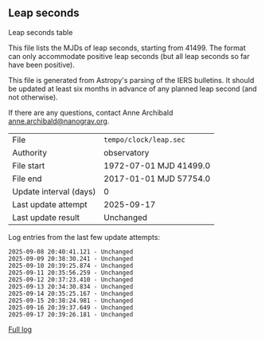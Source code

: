 
## Leap seconds

Leap seconds table

This file lists the MJDs of leap seconds, starting from 41499.
The format can only accommodate positive leap seconds (but all
leap seconds so far have been positive).

This file is generated from Astropy's parsing of the IERS
bulletins. It should be updated at least six months in advance
of any planned leap second (and not otherwise).

If there are any questions, contact Anne Archibald
<anne.archibald@nanograv.org>.

|     |     |
|:--- |:--- |
| File | `tempo/clock/leap.sec` |
| Authority | observatory |
| File start | 1972-07-01 MJD 41499.0 |
| File end | 2017-01-01 MJD 57754.0 |
| Update interval (days) | 0 |
| Last update attempt | 2025-09-17 |
| Last update result | Unchanged |

Log entries from the last few update attempts:
```
2025-09-08 20:40:41.121 - Unchanged
2025-09-09 20:38:30.241 - Unchanged
2025-09-10 20:39:25.874 - Unchanged
2025-09-11 20:35:56.259 - Unchanged
2025-09-12 20:37:23.410 - Unchanged
2025-09-13 20:34:30.834 - Unchanged
2025-09-14 20:35:25.167 - Unchanged
2025-09-15 20:38:24.981 - Unchanged
2025-09-16 20:39:37.649 - Unchanged
2025-09-17 20:39:26.181 - Unchanged
```
[Full log](https://raw.githubusercontent.com/ipta/pulsar-clock-corrections/main/log/tempo/clock/leap.sec.log)
